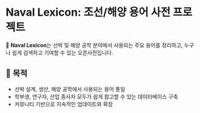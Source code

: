 # Naval Lexicon: 조선/해양 용어 사전 프로젝트

🚢 **Naval Lexicon**는 선박 및 해양 공학 분야에서 사용되는 주요 용어를 정리하고, 누구나 쉽게 검색하고 기여할 수 있는 오픈사전입니다.

## 📘 목적
- 선박 설계, 생산, 해양 공학에서 사용되는 용어 통일
- 학부생, 연구자, 산업 종사자 모두가 쉽게 참고할 수 있는 데이터베이스 구축
- 커뮤니티 기반으로 지속적인 업데이트와 확장

